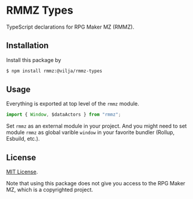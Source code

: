 # RMMZ Types

TypeScript declarations for RPG Maker MZ (RMMZ).

## Installation

Install this package by

```bash
$ npm install rmmz:@vilja/rmmz-types
```

## Usage

Everything is exported at top level of the `rmmz` module.

```typescript
import { Window, $dataActors } from "rmmz";
```

Set `rmmz` as an external module in your project. And you might need to set module `rmmz` as global varible
`window` in your favorite bundler (Rollup, Esbuild, etc.).

## License

[MIT License](./LICENSE).

Note that using this package does not give you access to the RPG Maker MZ, which is a copyrighted project.
